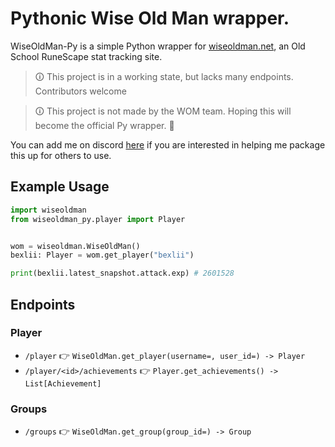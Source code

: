 # Pythonic Wise Old Man wrapper.

WiseOldMan-Py is a simple Python wrapper for [wiseoldman.net](https://wiseoldman.net/), an Old School RuneScape stat tracking site.

> 🛈 This project is in a working state, but lacks many endpoints. Contributors welcome

> 🛈 This project is not made by the WOM team. Hoping this will become the official Py wrapper. 🤞 

You can add me on discord [here](https://discordapp.com/users/177131156028784640) if you are interested in helping me package this up for others to use.

## Example Usage

```python
import wiseoldman
from wiseoldman_py.player import Player


wom = wiseoldman.WiseOldMan()
bexlii: Player = wom.get_player("bexlii")

print(bexlii.latest_snapshot.attack.exp) # 2601528
```
## Endpoints

### Player
- `/player` 👉 `WiseOldMan.get_player(username=, user_id=) -> Player`
- `/player/<id>/achievements` 👉 `Player.get_achievements() -> List[Achievement]`

### Groups
- `/groups` 👉 `WiseOldMan.get_group(group_id=) -> Group`
